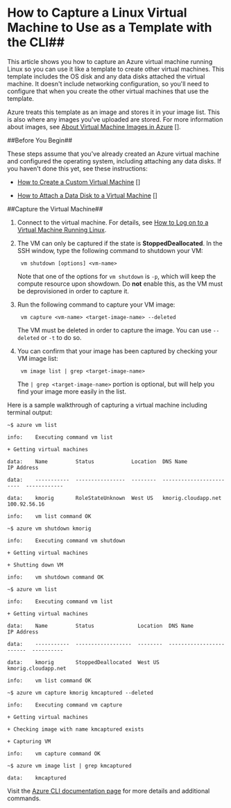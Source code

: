 <properties
	pageTitle="Capture an image of a virtual machine running Linux using the CLI"
	description="Learn how to capture an image of an Azure virtual machine (VM) running Linux."
	services="virtual-machines"
	documentationCenter=""
	authors="karthmut"
	manager="timlt"
	editor="tysonn"/>

<tags
	ms.service="virtual-machines"
	ms.workload="infrastructure-services"
	ms.tgt_pltfrm="vm-linux"
	ms.devlang="na"
	ms.topic="article"
	ms.date="02/20/2015"
	ms.author="karthmut"/>




# How to Capture a Linux Virtual Machine to Use as a Template with the CLI##



This article shows you how to capture an Azure virtual machine running Linux so you can use it like a template to create other virtual machines. This template includes the OS disk and any data disks attached the virtual machine. It doesn't include networking configuration, so you'll need to configure that when you create the other virtual machines that use the template.



Azure treats this template as an image and stores it in your image list. This is also where any images you've uploaded are stored. For more information about images, see [About Virtual Machine Images in Azure] [].



##Before You Begin##



These steps assume that you've already created an Azure virtual machine and configured the operating system, including attaching any data disks. If you haven't done this yet, see these instructions:



- [How to Create a Custom Virtual Machine] []

- [How to Attach a Data Disk to a Virtual Machine] []



##Capture the Virtual Machine##



1. Connect to the virtual machine. For details, see [How to Log on to a Virtual Machine Running Linux][].



2. The VM can only be captured if the state is **StoppedDeallocated**. In the SSH window, type the following command to shutdown your VM:



        vm shutdown [options] <vm-name>



    Note that one of the options for `vm shutdown` is `-p`, which will keep the compute resource upon showdown. Do **not** enable this, as the VM must be deprovisioned in order to capture it.



3. Run the following command to capture your VM image:



        vm capture <vm-name> <target-image-name> --deleted



    The VM must be deleted in order to capture the image. You can use `--deleted` or `-t` to do so.



4. You can confirm that your image has been captured by checking your VM image list:



        vm image list | grep <target-image-name>



    The `| grep <target-image-name>` portion is optional, but will help you find your image more easily in the list.



Here is a sample walkthrough of capturing a virtual machine including terminal output:


    ~$ azure vm list

    info:    Executing command vm list

    + Getting virtual machines

    data:    Name         Status            Location  DNS Name                  IP Address

    data:    -----------  ----------------  --------  ------------------------  ------------

    data:    kmorig       RoleStateUnknown  West US   kmorig.cloudapp.net       100.92.56.16

    info:    vm list command OK

    ~$ azure vm shutdown kmorig

    info:    Executing command vm shutdown

    + Getting virtual machines

    + Shutting down VM

    info:    vm shutdown command OK

    ~$ azure vm list

    info:    Executing command vm list

    + Getting virtual machines

    data:    Name         Status              Location  DNS Name                  IP Address

    data:    -----------  ------------------  --------  ------------------------  ----------

    data:    kmorig       StoppedDeallocated  West US   kmorig.cloudapp.net

    info:    vm list command OK

    ~$ azure vm capture kmorig kmcaptured --deleted

    info:    Executing command vm capture

    + Getting virtual machines

    + Checking image with name kmcaptured exists

    + Capturing VM

    info:    vm capture command OK

    ~$ azure vm image list | grep kmcaptured

    data:    kmcaptured



Visit the [Azure CLI documentation page][] for more details and additional commands.


[Azure CLI documentation page]: ../virtual-machines-command-line-tools.md

[How to Log on to a Virtual Machine Running Linux]: virtual-machines-linux-how-to-log-on.md

[About Virtual Machine Images in Azure]: http://msdn.microsoft.com/library/azure/dn790290.aspx

[How to Create a Custom Virtual Machine]: virtual-machines-create-custom.md

[How to Attach a Data Disk to a Virtual Machine]: storage-windows-attach-disk.md
 